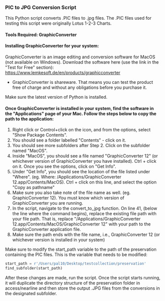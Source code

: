 ### PIC to JPG Conversion Script

This Python script converts .PIC files to .jpg files. The .PIC files used for testing this script were originally Lotus 1-2-3 Charts.

#### Tools Required: GraphicConverter

#### Installing GraphicConverter for your system:

GraphicConverter is an image editing and conversion software for MacOS (not available on Windows). Download the software here (use the link in the "Test for Free" section): https://www.lemkesoft.de/en/products/graphicconverter

* GraphicConverter is shareware. That means you can test the product free of charge and without any obligations before you purchase it.

Make sure the latest version of Python is installed.

#### Once GraphicConverter is installed in your system, find the software in the "Applications" page of your Mac. Follow the steps below to copy the path to the application:

1. Right click or Control+click on the icon, and from the options, select "Show Package Contents". 
2. You should see a folder labelled "Contents" - click on it.
3. You should see more subfolders after Step 2. Click on the subfolder named "MacOS".
4. Inside "MacOS", you should see a file named "GraphicConverter 12" (or whichever version of GraphicConverter you have installed). Ctrl + click on it. Once you see the options, click on "Get Info".
5. Under "Get Info", you should see the location of the file listed under "Where". (eg. Where: /Applications/GraphicConverter 12.app/Contents/MacOS). Ctrl + click on this line, and select the option "Copy as pathname"
6. Make sure you also take note of the file name as well. (eg. GraphicConverter 12). You must know which version of GraphicConverter you are running.
7. In the script, navigate to the convert_to_jpg function. On line 41, (below the line where the command begins), replace the existing file path with your file path. That is, replace "/Applications/GraphicConverter 12.app/Contents/MacOS/GraphicConverter 12" with your path to the GraphicConverter application file.
8. Make sure the path ends with the file name, i.e., GraphicConverter 12 (or whichever version is installed in your system)

Make sure to modify the start_path variable to the path of the preservation containing the PIC files. This is the variable that needs to be modified:

```python
start_path = r'/Users/pal10/Desktop/testcollection/preservation' 
find_subfolder(start_path)
```
After these changes are made, run the script. Once the script starts running, it will duplicate the directory structure of the preservation folder in access/nearline and then store the output .JPG files from the conversions in the designated subfolder.
